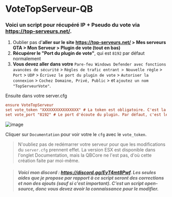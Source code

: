 # VoteTopServeur-QB
### Voici un script pour récupéré IP + Pseudo du vote via https://top-serveurs.net/.

1. Oublier pas d'**aller sur le site** __https://top-serveurs.net/ > Mes serveurs GTA > Mon Serveur > Plugin de vote (tout en bas)__
2. **Récupérer le "Port du plugin de vote"**, qui est `8192` par défaut normalement
3. **Vous devez aller dans votre** `Pare-feu Windows Defender avec fonctions avancées de sécurité` > `Règles de trafic entrant > Nouvelle règle` > `Port` > `UDP` > `Écrivez le port du plugin de vote` > `Autoriser la connexion` > `Cochez Domaine, Privé, Public` > et `ajoutez un nom "TopServeurVote"`.

Ensuite dans votre server.cfg
```cfg
ensure VoteTopServeur
set vote_token "XXXXXXXXXXXXXXXX" # La token est obligatoire. C'est la token de votre fiche serveur disponible sur votre panel : https://top-serveurs.net/gta/server/68780#voteToken
set vote_port "8192" # Le port d'écoute du plugin. Par défaut, c'est le port 8192 mais vous pouvez spécifier celui que vous voulez. N'oubliez pas de le configurer aussi dans le formulaire ci-dessous.
```
![image](https://github.com/skypr0d/VoteTopServeur-QB/assets/67479263/2df0f5a1-ae5d-48db-86aa-9d3c6bb39fa5)

Cliquer sur `Documentation` pour voir votre le `cfg` avec le `vote_token`.

> N'oubliez pas de redémarrer votre serveur pour que les modifications du `server.cfg` prennent effet.
> La version ESX est disponible dans l'onglet Documentation, mais la QBCore ne l'est pas, d'où cette création faite par moi-même.

> #### *Voici mon discord : https://discord.gg/EyT4mt8Pwf. Les seules aides que je propose par rapport à ce script seront des corrections et non des ajouts (sauf si c'est important). C'est un script open-source, donc vous devez avoir la connaissance pour le modifier.*
